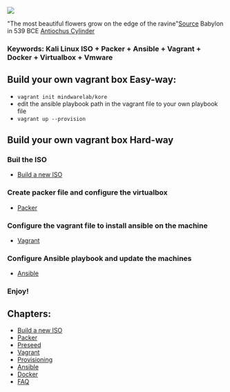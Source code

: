 ![](https://raw.githubusercontent.com/frankietyrine/K-OSINT.iso/master/unnamed.png)

"The most beautiful flowers grow on the edge of the ravine"[Source](http://www.achemenet.com/pdf/in-press/VAN-DER-SPEK_Cyrus_the_Great_Exiles_and_Foreign_Gods_June_2013.pdf) Babylon in 539 BCE [Antiochus Cylinder](https://www.livius.org/sources/content/mesopotamian-chronicles-content/antiochus-cylinder/)
### Keywords: Kali Linux ISO + Packer + Ansible + Vagrant + Docker + Virtualbox + Vmware

## Build your own vagrant box Easy-way:
- ```vagrant init mindwarelab/kore```
- edit the ansible playbook path in the vagrant file to your own playbook file
- ```vagrant up --provision```

## Build your own vagrant box Hard-way
### Buil the ISO
- [Build a new ISO](https://github.com/cybern3tic/devops_notes/blob/master/tutorials/build_new_iso.md)
### Create packer file and configure the virtualbox
- [Packer](https://github.com/cybern3tic/devops_notes/blob/master/tutorials/packer.md)
### Configure the vagrant file to install ansible on the machine
- [Vagrant](https://github.com/cybern3tic/devops_notes/blob/master/tutorials/vagrant.md)
### Configure Ansible playbook and update the machines
- [Ansible](https://github.com/cybern3tic/devops_notes/blob/master/tutorials/ansible.md)
### Enjoy!

## Chapters:
- [Build a new ISO](https://github.com/cybern3tic/devops_notes/blob/master/tutorials/build_new_iso.md)
- [Packer](https://github.com/cybern3tic/devops_notes/blob/master/tutorials/packer.md)
- [Preseed](https://github.com/cybern3tic/devops_notes/blob/master/tutorials/preseed.md)
- [Vagrant](https://github.com/cybern3tic/devops_notes/blob/master/tutorials/vagrant.md)
- [Provisioning](https://github.com/cybern3tic/devops_notes/blob/master/tutorials/provisioning.md)
- [Ansible](https://github.com/cybern3tic/devops_notes/blob/master/tutorials/ansible.md)
- [Docker](https://github.com/cybern3tic/devops_notes/blob/master/tutorials/docker.md)
- [FAQ](https://github.com/cybern3tic/devops_notes/blob/master/tutorials/FAQ.md)







